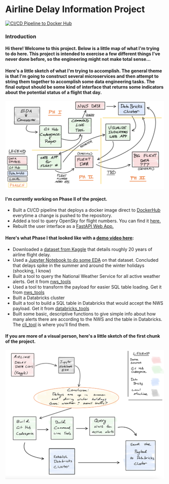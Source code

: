# Airline Delay Information Project

[![CI/CD Pipeline to Docker Hub](https://github.com/nogibjj/Flight-Delay-Project-Kroening/actions/workflows/docker_ci_cd.yml/badge.svg)](https://github.com/nogibjj/Flight-Delay-Project-Kroening/actions/workflows/docker_ci_cd.yml)

### Introduction

#### Hi there! Welcome to this project. Below is a little map of what I'm trying to do here. This project is intended to exercise a few different things I've never done before, so the engineering might not make total sense...

#### Here's a little sketch of what I'm trying to accomplish. The general theme is that I'm going to construct several microservices and then attempt to string them together to accomplish some data engineering tasks. The final output should be some kind of interface that returns some indicators about the potential status of a flight that day.

![alt text](https://github.com/nogibjj/Flight-Delay-Project-Kroening/blob/fe7e31c6376132588065c531f956ed9b95173954/little_tools/Roadmap.png?raw=true)

#### I'm currently working on Phase II of the project.

* Built a CI/CD pipeline that deploys a docker image direct to [DockerHub](https://hub.docker.com/repository/docker/ajkroening/flight-delay-project-fall22) everytime a change is pushed to the repository.
* Added a tool to query OpenSky for flight numbers. You can find it [here.](https://github.com/nogibjj/Flight-Delay-Project-Kroening/blob/fe7e31c6376132588065c531f956ed9b95173954/logic/opensky_tools.py)
* Rebuilt the user interface as a [FastAPI Web App.](https://github.com/nogibjj/Flight-Delay-Project-Kroening/blob/fe7e31c6376132588065c531f956ed9b95173954/main.py)

#### Here's what Phase I that looked like with a [demo video here](https://youtu.be/RnMwroCijJQ):

* Downloaded a [dataset from Kaggle](https://www.kaggle.com/datasets/ryanjt/airline-delay-cause) that details roughly 20 years of airline flight delay.
* Used a [Jupyter Notebook to do some EDA](https://github.com/nogibjj/Flight-Delay-Project-Kroening/blob/fe7e31c6376132588065c531f956ed9b95173954/eda/Airline_Delay_EDA.ipynb) on that dataset. Concluded that delays spike in the summer and around the winter holidays (shocking, I know)
* Built a tool to query the National Weather Service for all active weather alerts. Get it from [nws_tools](https://github.com/nogibjj/Flight-Delay-Project-Kroening/blob/fe7e31c6376132588065c531f956ed9b95173954/logic/nws_tools.py)
* Used a tool to transform the payload for easier SQL table loading. Get it from [nws_tools](https://github.com/nogibjj/Flight-Delay-Project-Kroening/blob/fe7e31c6376132588065c531f956ed9b95173954/logic/nws_tools.py)
* Built a Databricks cluster
* Built a tool to build a SQL table in Databricks that would accept the NWS payload. Get it from [databricks_tools](https://github.com/nogibjj/Flight-Delay-Project-Kroening/blob/fe7e31c6376132588065c531f956ed9b95173954/logic/databricks_tools.py)
* Built some basic, descriptive functions to give simple info about how many alerts there are according to the NWS and the table in Databricks. The [cli_tool](https://github.com/nogibjj/Flight-Delay-Project-Kroening/blob/fe7e31c6376132588065c531f956ed9b95173954/logic/cli_nws_query.py) is where you'll find them.

#### If you are more of a visual person, here's a little sketch of the first chunk of the project.

![alt text](https://github.com/nogibjj/Flight-Delay-Project-Kroening/blob/fe7e31c6376132588065c531f956ed9b95173954/little_tools/Phase_I.png?raw=true)
